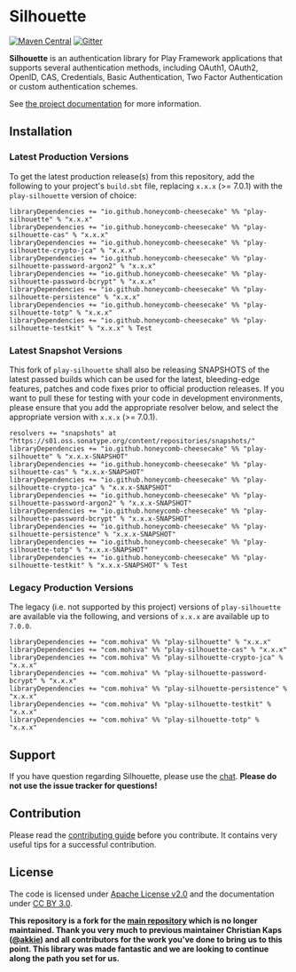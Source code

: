 # Silhouette

[![Maven Central](https://maven-badges.herokuapp.com/maven-central/io.github.honeycomb-cheesecake/play-silhouette_2.13/badge.svg)](https://maven-badges.herokuapp.com/maven-central/io.github.honeycomb-cheesecake/play-silhouette_2.13)
[![Gitter](https://badges.gitter.im/Join%20Chat.svg?style=for-the-badge)](https://gitter.im/mohiva/play-silhouette)

**Silhouette** is an authentication library for Play Framework applications that supports several authentication methods, including OAuth1, OAuth2, OpenID, CAS, Credentials, Basic Authentication, Two Factor Authentication or custom authentication schemes.

See [the project documentation] for more information.

## Installation

### Latest Production Versions

To get the latest production release(s) from this repository, add the following to your project's `build.sbt` file, replacing `x.x.x` (>= 7.0.1) with the `play-silhouette` version of choice:

```
libraryDependencies += "io.github.honeycomb-cheesecake" %% "play-silhouette" % "x.x.x"
libraryDependencies += "io.github.honeycomb-cheesecake" %% "play-silhouette-cas" % "x.x.x"
libraryDependencies += "io.github.honeycomb-cheesecake" %% "play-silhouette-crypto-jca" % "x.x.x"
libraryDependencies += "io.github.honeycomb-cheesecake" %% "play-silhouette-password-argon2" % "x.x.x"
libraryDependencies += "io.github.honeycomb-cheesecake" %% "play-silhouette-password-bcrypt" % "x.x.x"
libraryDependencies += "io.github.honeycomb-cheesecake" %% "play-silhouette-persistence" % "x.x.x"
libraryDependencies += "io.github.honeycomb-cheesecake" %% "play-silhouette-totp" % "x.x.x"
libraryDependencies += "io.github.honeycomb-cheesecake" %% "play-silhouette-testkit" % "x.x.x" % Test
```

### Latest Snapshot Versions

This fork of `play-silhouette` shall also be releasing SNAPSHOTS of the latest passed builds which can be used for the latest, bleeding-edge features, patches and code fixes prior to official production releases. If you want to pull these for testing with your code in development environments, please ensure that you add the appropriate resolver below, and select the appropriate version with `x.x.x` (>= 7.0.1).

```
resolvers += "snapshots" at "https://s01.oss.sonatype.org/content/repositories/snapshots/"
libraryDependencies += "io.github.honeycomb-cheesecake" %% "play-silhouette" % "x.x.x-SNAPSHOT"
libraryDependencies += "io.github.honeycomb-cheesecake" %% "play-silhouette-cas" % "x.x.x-SNAPSHOT"
libraryDependencies += "io.github.honeycomb-cheesecake" %% "play-silhouette-crypto-jca" % "x.x.x-SNAPSHOT"
libraryDependencies += "io.github.honeycomb-cheesecake" %% "play-silhouette-password-argon2" % "x.x.x-SNAPSHOT"
libraryDependencies += "io.github.honeycomb-cheesecake" %% "play-silhouette-password-bcrypt" % "x.x.x-SNAPSHOT"
libraryDependencies += "io.github.honeycomb-cheesecake" %% "play-silhouette-persistence" % "x.x.x-SNAPSHOT"
libraryDependencies += "io.github.honeycomb-cheesecake" %% "play-silhouette-totp" % "x.x.x-SNAPSHOT"
libraryDependencies += "io.github.honeycomb-cheesecake" %% "play-silhouette-testkit" % "x.x.x-SNAPSHOT" % Test
```

### Legacy Production Versions

The legacy (i.e. not supported by this project) versions of `play-silhouette` are available via the following, and versions of `x.x.x` are available up to `7.0.0`.

```
libraryDependencies += "com.mohiva" %% "play-silhouette" % "x.x.x"
libraryDependencies += "com.mohiva" %% "play-silhouette-cas" % "x.x.x"
libraryDependencies += "com.mohiva" %% "play-silhouette-crypto-jca" % "x.x.x"
libraryDependencies += "com.mohiva" %% "play-silhouette-password-bcrypt" % "x.x.x"
libraryDependencies += "com.mohiva" %% "play-silhouette-persistence" % "x.x.x"
libraryDependencies += "com.mohiva" %% "play-silhouette-testkit" % "x.x.x"
libraryDependencies += "com.mohiva" %% "play-silhouette-totp" % "x.x.x"
```

## Support

If you have question regarding Silhouette, please use the [chat]. **Please do not use the issue tracker for questions!**

## Contribution

Please read the [contributing guide] before you contribute. It contains very useful tips for a successful contribution.

## License

The code is licensed under [Apache License v2.0] and the documentation under [CC BY 3.0].

[the project documentation]: https://silhouette.readme.io/
[chat]: https://gitter.im/mohiva/play-silhouette
[forum]: http://discourse.silhouette.rocks/
[contributing guide]: CONTRIBUTING.md
[Apache License v2.0]: http://www.apache.org/licenses/LICENSE-2.0
[CC BY 3.0]: http://creativecommons.org/licenses/by/3.0/

**This repository is a fork for the [main repository](https://github.com/mohiva/play-silhouette) which is no longer maintained. Thank you very much to previous maintainer Christian Kaps ([@akkie](https://github.com/akkie)) and all contributors for the work you've done to bring us to this point. This library was made fantastic and we are looking to continue along the path you set for us.**
